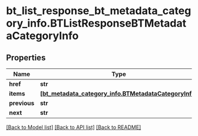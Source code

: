 # bt_list_response_bt_metadata_category_info.BTListResponseBTMetadataCategoryInfo

## Properties
Name | Type | Description | Notes
------------ | ------------- | ------------- | -------------
**href** | **str** |  | [optional] 
**items** | [**[bt_metadata_category_info.BTMetadataCategoryInfo]**](BTMetadataCategoryInfo.md) |  | [optional] 
**previous** | **str** |  | [optional] 
**next** | **str** |  | [optional] 

[[Back to Model list]](../README.md#documentation-for-models) [[Back to API list]](../README.md#documentation-for-api-endpoints) [[Back to README]](../README.md)


